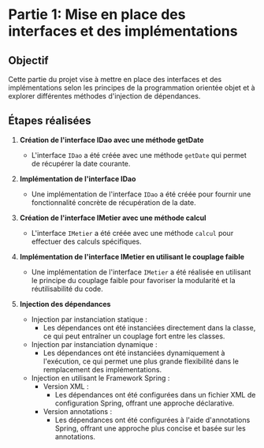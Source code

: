 # Partie 1: Mise en place des interfaces et des implémentations

## Objectif
Cette partie du projet vise à mettre en place des interfaces et des implémentations selon les principes de la programmation orientée objet et à explorer différentes méthodes d'injection de dépendances.

## Étapes réalisées

1. **Création de l'interface IDao avec une méthode getDate**
    - L'interface `IDao` a été créée avec une méthode `getDate` qui permet de récupérer la date courante.

2. **Implémentation de l'interface IDao**
    - Une implémentation de l'interface `IDao` a été créée pour fournir une fonctionnalité concrète de récupération de la date.

3. **Création de l'interface IMetier avec une méthode calcul**
    - L'interface `IMetier` a été créée avec une méthode `calcul` pour effectuer des calculs spécifiques.

4. **Implémentation de l'interface IMetier en utilisant le couplage faible**
    - Une implémentation de l'interface `IMetier` a été réalisée en utilisant le principe du couplage faible pour favoriser la modularité et la réutilisabilité du code.

5. **Injection des dépendances**
    - Injection par instanciation statique :
        - Les dépendances ont été instanciées directement dans la classe, ce qui peut entraîner un couplage fort entre les classes.
    - Injection par instanciation dynamique :
        - Les dépendances ont été instanciées dynamiquement à l'exécution, ce qui permet une plus grande flexibilité dans le remplacement des implémentations.
    - Injection en utilisant le Framework Spring :
        - Version XML :
            - Les dépendances ont été configurées dans un fichier XML de configuration Spring, offrant une approche déclarative.
        - Version annotations :
            - Les dépendances ont été configurées à l'aide d'annotations Spring, offrant une approche plus concise et basée sur les annotations.


